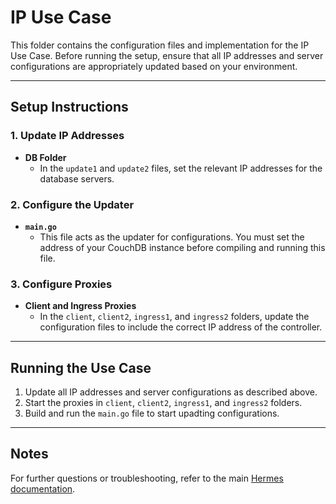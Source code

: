 # IP Use Case

This folder contains the configuration files and implementation for the IP Use Case. Before running the setup, ensure that all IP addresses and server configurations are appropriately updated based on your environment.

---

## Setup Instructions

### 1. Update IP Addresses
- **DB Folder**
  - In the `update1` and `update2` files, set the relevant IP addresses for the database servers.

### 2. Configure the Updater
- **`main.go`**
  - This file acts as the updater for configurations. You must set the address of your CouchDB instance before compiling and running this file.

### 3. Configure Proxies
- **Client and Ingress Proxies**
  - In the `client`, `client2`, `ingress1`, and `ingress2` folders, update the configuration files to include the correct IP address of the controller.

---

## Running the Use Case
1. Update all IP addresses and server configurations as described above.
2. Start the proxies in `client`, `client2`, `ingress1`, and `ingress2` folders.
3. Build and run the `main.go` file to start upadting configurations.

---

## Notes

For further questions or troubleshooting, refer to the main [Hermes documentation](../README.md).
